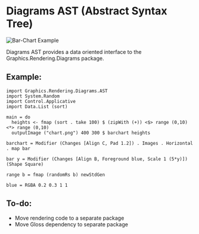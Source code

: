 Diagrams AST (Abstract Syntax Tree)
===================================

<img src="/sordina/Diagrams-AST/raw/master/documentation/chart.png" alt="Bar-Chart Example" />

Diagrams AST provides a data oriented interface to the Graphics.Rendering.Diagrams package.


## Example:

	import Graphics.Rendering.Diagrams.AST
	import System.Random
	import Control.Applicative
	import Data.List (sort)
	
	main = do
	  heights <- fmap (sort . take 100) $ (zipWith (+)) <$> range (0,10) <*> range (0,10)
	  outputImage ("chart.png") 400 300 $ barchart heights
	
	barchart = Modifier (Changes [Align C, Pad 1.2]) . Images . Horizontal . map bar
	
	bar y = Modifier (Changes [Align B, Foreground blue, Scale 1 (5*y)]) (Shape Square)
	
	range b = fmap (randomRs b) newStdGen
	
	blue = RGBA 0.2 0.3 1 1


## To-do:

* Move rendering code to a separate package
* Move Gloss dependency to separate package
